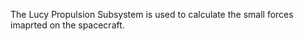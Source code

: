 The Lucy Propulsion Subsystem is used to calculate the small forces imaprted on the spacecraft.
        